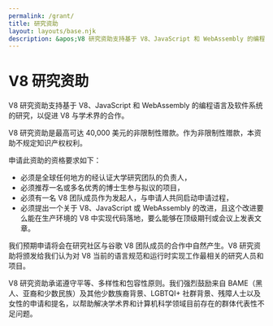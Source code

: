 ```yaml
---
permalink: /grant/
title: 研究资助
layout: layouts/base.njk
description: &apos;V8 研究资助支持基于 V8、JavaScript 和 WebAssembly 的编程语言及软件系统研究。&apos;
---
```

# V8 研究资助

V8 研究资助支持基于 V8、JavaScript 和 WebAssembly 的编程语言及软件系统的研究，以促进 V8 与学术界的合作。

V8 研究资助是最高可达 40,000 美元的非限制性赠款。作为非限制性赠款，本资助不规定知识产权权利。

申请此资助的资格要求如下：

- 必须是全球任何地方的经认证大学研究团队的负责人，
- 必须推荐一名或多名优秀的博士生参与拟议的项目，
- 必须有一名 V8 团队成员作为发起人，与申请人共同启动申请过程，
- 必须提出一个关于 V8、JavaScript 或 WebAssembly 的改进，且这个改进要么能在生产环境的 V8 中实现代码落地，要么能够在顶级期刊或会议上发表文章。

我们预期申请将会在研究社区与谷歌 V8 团队成员的合作中自然产生。V8 研究资助将颁发给我们认为对 V8 当前的语言规范和运行时实现工作最相关的研究人员和项目。

V8 研究资助承诺遵守平等、多样性和包容性原则。我们强烈鼓励来自 BAME（黑人、亚裔和少数民族）及其他少数族裔背景、LGBTQI+ 社群背景、残障人士以及女性的申请和提名，以帮助解决学术界和计算机科学领域目前存在的群体代表性不足问题。
